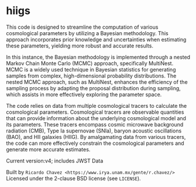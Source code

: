 # hiigs

This code is designed to streamline the computation of various cosmological parameters by utilizing a Bayesian methodology. This approach incorporates prior knowledge and uncertainties when estimating these parameters, yielding more robust and accurate results.

In this instance, the Bayesian methodology is implemented through a nested Markov Chain Monte Carlo (MCMC) approach, specifically MultiNest. MCMC is a widely used technique in Bayesian statistics for generating samples from complex, high-dimensional probability distributions. The nested MCMC approach, such as MultiNest, enhances the efficiency of the sampling process by adapting the proposal distribution during sampling, which assists in more effectively exploring the parameter space.

The code relies on data from multiple cosmological tracers to calculate the cosmological parameters. Cosmological tracers are observable quantities that can provide information about the underlying cosmological model and its parameters. These tracers encompass cosmic microwave background radiation (CMB), Type Ia supernovae (SNIa), baryon acoustic oscillations (BAO), and HII galaxies (HIIG). By amalgamating data from various tracers, the code can more effectively constrain the cosmological parameters and generate more accurate estimates.

Current version:v4; includes JWST Data

Built by `Ricardo Chavez <https://www.irya.unam.mx/gente/r.chavez/>`
Licensed under the 2-clause BSD license (see ``LICENSE``).
